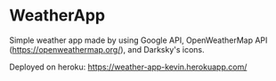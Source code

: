 # WeatherApp
Simple weather app made by using Google API, OpenWeatherMap API (https://openweathermap.org/), and Darksky's icons.

Deployed on heroku: https://weather-app-kevin.herokuapp.com/
